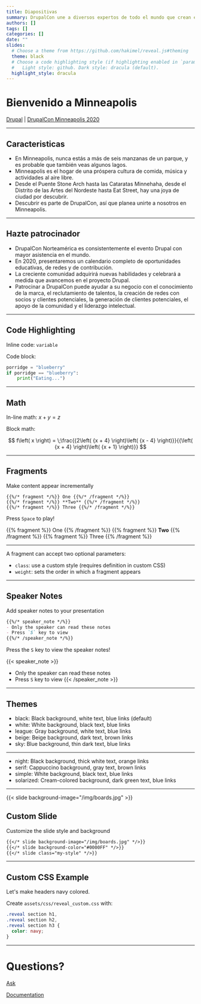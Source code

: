 ```yaml
---
title: Diapositivas
summary: DrupalCon une a diversos expertos de todo el mundo que crean experiencias digitales ambiciosas.
authors: []
tags: []
categories: []
date: ""
slides:
  # Choose a theme from https://github.com/hakimel/reveal.js#theming
  theme: black
  # Choose a code highlighting style (if highlighting enabled in `params.toml`)
  #   Light style: github. Dark style: dracula (default).
  highlight_style: dracula
---
```


# Bienvenido a Minneapolis

[Drupal](https://drupal.org/) | [DrupalCon Minneapolis 2020](https://events.drupal.org/minneapolis2020)

---

## Caracteristicas

- En Minneapolis, nunca estás a más de seis manzanas de un parque, y es probable que también veas algunos lagos.
- Minneapolis es el hogar de una próspera cultura de comida, música y actividades al aire libre.
- Desde el Puente Stone Arch hasta las Cataratas Minnehaha, desde el Distrito de las Artes del Nordeste hasta Eat Street, hay una joya de ciudad por descubrir.
- Descubrir es parte de DrupalCon, así que planea unirte a nosotros en Minneapolis.

---

## Hazte patrocinador

- DrupalCon Norteamérica es consistentemente el evento Drupal con mayor asistencia en el mundo.
- En 2020, presentaremos un calendario completo de oportunidades educativas, de redes y de contribución.
- La creciente comunidad adquirirá nuevas habilidades y celebrará a medida que avancemos en el proyecto Drupal.
- Patrocinar a DrupalCon puede ayudar a su negocio con el conocimiento de la marca, el reclutamiento de talentos, la creación de redes con socios y clientes potenciales, la generación de clientes potenciales, el apoyo de la comunidad y el liderazgo intelectual.

---

## Code Highlighting

Inline code: `variable`

Code block:
```python
porridge = "blueberry"
if porridge == "blueberry":
    print("Eating...")
```

---

## Math

In-line math: $x + y = z$

Block math:

$$
f\left( x \right) = \;\frac{{2\left( {x + 4} \right)\left( {x - 4} \right)}}{{\left( {x + 4} \right)\left( {x + 1} \right)}}
$$

---

## Fragments

Make content appear incrementally

```
{{%/* fragment */%}} One {{%/* /fragment */%}}
{{%/* fragment */%}} **Two** {{%/* /fragment */%}}
{{%/* fragment */%}} Three {{%/* /fragment */%}}
```

Press `Space` to play!

{{% fragment %}} One {{% /fragment %}}
{{% fragment %}} **Two** {{% /fragment %}}
{{% fragment %}} Three {{% /fragment %}}

---

A fragment can accept two optional parameters:

- `class`: use a custom style (requires definition in custom CSS)
- `weight`: sets the order in which a fragment appears

---

## Speaker Notes

Add speaker notes to your presentation

```markdown
{{%/* speaker_note */%}}
- Only the speaker can read these notes
- Press `S` key to view
{{%/* /speaker_note */%}}
```

Press the `S` key to view the speaker notes!

{{< speaker_note >}}
- Only the speaker can read these notes
- Press `S` key to view
{{< /speaker_note >}}

---

## Themes

- black: Black background, white text, blue links (default)
- white: White background, black text, blue links
- league: Gray background, white text, blue links
- beige: Beige background, dark text, brown links
- sky: Blue background, thin dark text, blue links

---

- night: Black background, thick white text, orange links
- serif: Cappuccino background, gray text, brown links
- simple: White background, black text, blue links
- solarized: Cream-colored background, dark green text, blue links

---

{{< slide background-image="/img/boards.jpg" >}}

## Custom Slide

Customize the slide style and background

```markdown
{{</* slide background-image="/img/boards.jpg" */>}}
{{</* slide background-color="#0000FF" */>}}
{{</* slide class="my-style" */>}}
```

---

## Custom CSS Example

Let's make headers navy colored.

Create `assets/css/reveal_custom.css` with:

```css
.reveal section h1,
.reveal section h2,
.reveal section h3 {
  color: navy;
}
```

---

# Questions?

[Ask](https://spectrum.chat/academic)

[Documentation](https://sourcethemes.com/academic/docs/managing-content/#create-slides)
